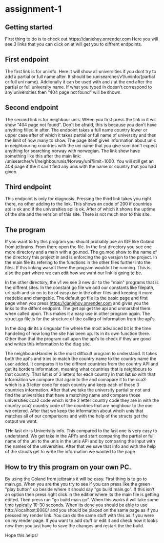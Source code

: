 # assignment-1



## Getting started

First thing to do is to check out https://daniehoy.onrender.com
Here you will see 3 links that you can click on at will get you to diffrent endpoints.

## First endpoint
The first link is for uniinfo. Here it will show all universities if you dont try to add a partial or full name after. It should be /unisearcher/v1/uniinfo/{partial or full uni name}. Addionally it can be used with and / at the end after the partial or full university name. If what you typed in doesn't correspond to any universities then "404 page not found" will be shown.

## Second endpoint
The second link is for neighbour unis. WHen you first press the link in it will show "404 page not found". Don't be afraid, this is because you don't have anything filled in after. The endpoint takes a full name country lower or upper case after of which it takes partial or full name of university and then the limit of how many to show. The page itself gives information about unis in neighbouring countries with the uni name that you give som don't expect anything for searching norway with norwegian. The link show have something like this after the main link: /unisearcher/v1/neighbourunis/Norway/uni?limit=1000. You will still get an 404 page if the it can't find any unis with the name or country that you had given.

## Third endpoint
This endpoint is only for diagnosis. Pressing the third link takes you right there, no other adding to the link. This shows an code of 200 if countries api is ok and if the universities api is ok. After of which it shows the uptime of the site and the version of this site. There is not much mor to this site.

## The program
If you want to try this program you should probably use an IDE like Goland from jetbrains. From there open the file. In the first directory you see one more directory and a main with a go.mod. The go.mod show to the name of the directory this project in and is enforcing the go versjon to the project. In the main file its refering to the functions in the other files further into the files. If this linking wasn't there the program wouldn't be running. This is also the part where we can edit how we want our link is going to be.

In the other directory, the v1 we see 3 new dir to the "main" programs that is the diffrent sites. In the constant go file we add our constants like filepath, url path and so on to be of easy use in the other files and keeping it more readeble and changeble. The default go file its the basic page and first page when you press https://daniehoy.onrender.com and gives you the links to the diffent endpoint. The get api get the api and unmarshel them when called upon. This makes it a easy use in other program again. The struct.go file is for the structure of the calling of information from the api's. 

In the diag dir its a singualar file where the most advanced bit is the time handeling of how long the site has been up. Its in its own function there. Other than that the program call upon the api's to check if they are good and writes this information to the diag site.

The neighboursHandler is the most difficult program to understand. It takes both the api's and tries to match the country name to the country name the user added. It compares it to the diffrent countries from the country API and get its borders information, meaning what countries that is neighbours to that country. That list is of 3 letters for each country in that list so with that information we compare that again to the and comapare it to the cca3 which is a 3 letter code for each country and keep each of those 3 countries information. After that we take the university partial or not and find the universities that have a matching name and compare those universities cca2 code which is the 2 letter country code they are in with the country cca2 country code of the countries that are neighbour to the one we entered. After that we keep the information about whcih unis that matches all of our comparisons and with the help of the structs get the output we want.

THe last dir is Univerisity info. This compared to the last one is very easy to understand. We get take in the API's and start comparing the partial or full name of the uni to the unis in the unis API and by comparing the input with the names of the universities. After that we save that info and with the help of the structs get to write the information we wanted to the page. 

## How to try this program on your own PC.
By using the Goland from jetbrains it will be easy. First thing is to go to main.go. When you are the you try to see if you can press like the green "play button" up beside where it should say "go build main.go". If this isn't an option then press right click in the editior where its the main file is getting edited. Then press run "go build main.go". When this works it will take some time typically 10-30 seconds. When its done you should be able to use http://localhost:8080/ and you should be placed on the same page as if you pressed my render link. You can do the same stuff with this as if you were on my render page. If you want to add stuff or edit it and check how it looks now then you just have to save the changes and restart the the build.

Hope this helps!
